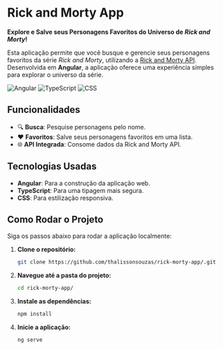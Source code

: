 # Rick and Morty App

 **Explore e Salve seus Personagens Favoritos do Universo de *Rick and Morty*!** 

Esta aplicação permite que você busque e gerencie seus personagens favoritos da série *Rick and Morty*, utilizando a [Rick and Morty API](https://rickandmortyapi.com/). Desenvolvida em **Angular**, a aplicação oferece uma experiência simples para explorar o universo da série.

![Angular](https://img.shields.io/badge/Angular-red?style=flat&logo=angular&logoColor=white) 
![TypeScript](https://img.shields.io/badge/TypeScript-blue?style=flat&logo=typescript&logoColor=white) 
![CSS](https://img.shields.io/badge/CSS-1572B6?style=flat&logo=css3&logoColor=white) 

## Funcionalidades

- 🔍 **Busca**: Pesquise personagens pelo nome.
- ❤️ **Favoritos**: Salve seus personagens favoritos em uma lista.
- 🌐 **API Integrada**: Consome dados da Rick and Morty API.

## Tecnologias Usadas

- **Angular**: Para a construção da aplicação web.
- **TypeScript**: Para uma tipagem mais segura.
- **CSS**: Para estilização responsiva.



## Como Rodar o Projeto

Siga os passos abaixo para rodar a aplicação localmente:

1. **Clone o repositório:**
   ```bash
   git clone https://github.com/thalissonsouzas/rick-morty-app/.git

2. **Navegue até a pasta do projeto:**
   ```bash
   cd rick-morty-app/

3. **Instale as dependências:**
   ```bash
   npm install
4. **Inicie a aplicação:**
   ```bash
   ng serve
